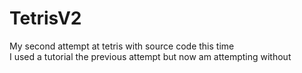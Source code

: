 # TetrisV2
My second attempt at tetris with source code this time <br>
I used a tutorial the previous attempt but now am attempting without